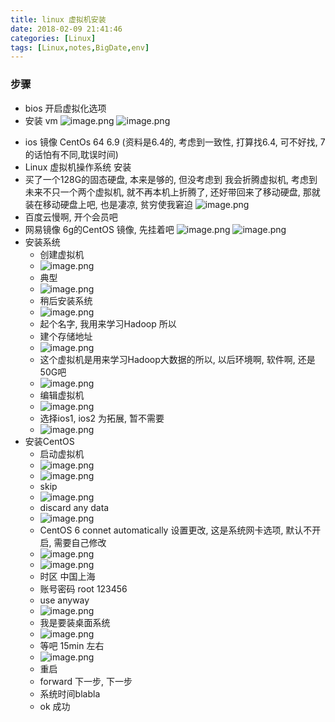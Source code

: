 ```yaml
---
title: linux 虚拟机安装
date: 2018-02-09 21:41:46
categories: [Linux]
tags: [Linux,notes,BigDate,env]
---
```

### 步骤
* bios 开启虚拟化选项
* 安装 vm
![image.png](http://upload-images.jianshu.io/upload_images/4832809-66994f5a05a21273.png?imageMogr2/auto-orient/strip%7CimageView2/2/w/1240)
![image.png](http://upload-images.jianshu.io/upload_images/4832809-3f7f0307f6a8c5bf.png?imageMogr2/auto-orient/strip%7CimageView2/2/w/1240)
<!----more--->
* ios 镜像  CentOs 64 6.9 (资料是6.4的, 考虑到一致性, 打算找6.4, 可不好找, 7的话怕有不同,耽误时间)
* Linux 虚拟机操作系统 安装
* 买了一个128G的固态硬盘, 本来是够的, 但没考虑到 我会折腾虚拟机, 考虑到未来不只一个两个虚拟机, 就不再本机上折腾了, 还好带回来了移动硬盘, 那就装在移动硬盘上吧, 也是凄凉, 贫穷使我窘迫
![image.png](http://upload-images.jianshu.io/upload_images/4832809-a31a5e08bce3b4ec.png?imageMogr2/auto-orient/strip%7CimageView2/2/w/1240)
* 百度云慢啊, 开个会员吧
* 网易镜像 6g的CentOS 镜像, 先挂着吧
![image.png](http://upload-images.jianshu.io/upload_images/4832809-a810a4541b4b2606.png?imageMogr2/auto-orient/strip%7CimageView2/2/w/1240)
![image.png](http://upload-images.jianshu.io/upload_images/4832809-12bef4e695cd8b39.png?imageMogr2/auto-orient/strip%7CimageView2/2/w/1240)
* 安装系统
    * 创建虚拟机
    * ![image.png](http://upload-images.jianshu.io/upload_images/4832809-91fb1c022ca47231.png?imageMogr2/auto-orient/strip%7CimageView2/2/w/1240)
    * 典型
    * ![image.png](http://upload-images.jianshu.io/upload_images/4832809-cd16e11d303d7660.png?imageMogr2/auto-orient/strip%7CimageView2/2/w/1240)
    * 稍后安装系统
    * ![image.png](http://upload-images.jianshu.io/upload_images/4832809-d9f6a1a8205b163c.png?imageMogr2/auto-orient/strip%7CimageView2/2/w/1240)
    * 起个名字, 我用来学习Hadoop 所以 
    * 建个存储地址
    * ![image.png](http://upload-images.jianshu.io/upload_images/4832809-b262f12492db5d86.png?imageMogr2/auto-orient/strip%7CimageView2/2/w/1240)
    * 这个虚拟机是用来学习Hadoop大数据的所以, 以后环境啊, 软件啊, 还是50G吧
    * ![image.png](http://upload-images.jianshu.io/upload_images/4832809-c0d2197ee226be49.png?imageMogr2/auto-orient/strip%7CimageView2/2/w/1240)
    * 编辑虚拟机
    * ![image.png](http://upload-images.jianshu.io/upload_images/4832809-b75a50dd1a419f9b.png?imageMogr2/auto-orient/strip%7CimageView2/2/w/1240)
    * 选择ios1, ios2 为拓展, 暂不需要
    * ![image.png](http://upload-images.jianshu.io/upload_images/4832809-7a721b37c0105c9f.png?imageMogr2/auto-orient/strip%7CimageView2/2/w/1240)
* 安装CentOS
    * 启动虚拟机
    * ![image.png](http://upload-images.jianshu.io/upload_images/4832809-284f93d35c5db93f.png?imageMogr2/auto-orient/strip%7CimageView2/2/w/1240)
    * ![image.png](http://upload-images.jianshu.io/upload_images/4832809-cc10b979c069de38.png?imageMogr2/auto-orient/strip%7CimageView2/2/w/1240)
    * skip
    * ![image.png](http://upload-images.jianshu.io/upload_images/4832809-7817a31ece04959b.png?imageMogr2/auto-orient/strip%7CimageView2/2/w/1240)
    * discard any data
    * ![image.png](http://upload-images.jianshu.io/upload_images/4832809-a7fe8dd9435f4e43.png?imageMogr2/auto-orient/strip%7CimageView2/2/w/1240)
    * CentOS 6 connet automatically 设置更改, 这是系统网卡选项, 默认不开启, 需要自己修改
    * ![image.png](http://upload-images.jianshu.io/upload_images/4832809-c5333569b58fd20d.png?imageMogr2/auto-orient/strip%7CimageView2/2/w/1240)
    * ![image.png](http://upload-images.jianshu.io/upload_images/4832809-74daa773b28f9fc7.png?imageMogr2/auto-orient/strip%7CimageView2/2/w/1240)
    * 时区 中国上海
    * 账号密码 root 123456 
    * use anyway
    * ![image.png](http://upload-images.jianshu.io/upload_images/4832809-097870ca7b288dd5.png?imageMogr2/auto-orient/strip%7CimageView2/2/w/1240)
    * 我是要装桌面系统
    * ![image.png](http://upload-images.jianshu.io/upload_images/4832809-641c2b6cf2d6cba8.png?imageMogr2/auto-orient/strip%7CimageView2/2/w/1240)
    * 等吧 15min 左右
    * ![image.png](http://upload-images.jianshu.io/upload_images/4832809-39d80e515951bbd8.png?imageMogr2/auto-orient/strip%7CimageView2/2/w/1240)
    * 重启
    * forward 下一步, 下一步
    * 系统时间blabla
    * ok 成功
